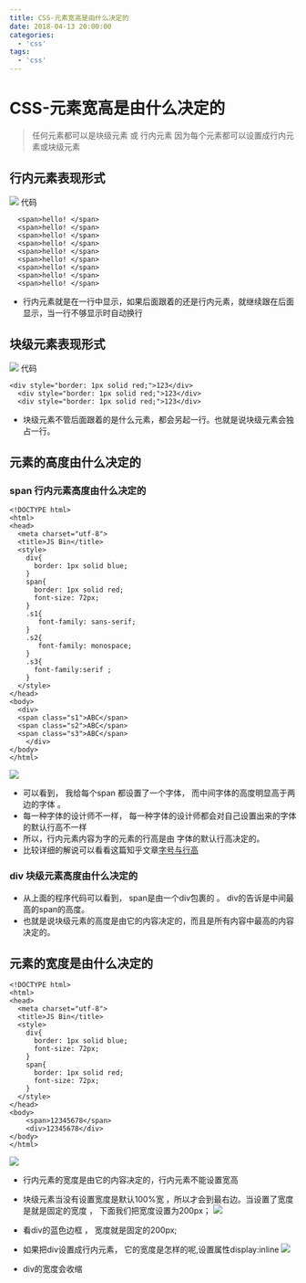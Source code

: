 ```yaml
---
title: CSS-元素宽高是由什么决定的
date: 2018-04-13 20:00:00
categories:
  - 'css'
tags:
  - 'css'
---
```


# CSS-元素宽高是由什么决定的

>  任何元素都可以是块级元素 或 行内元素
>  因为每个元素都可以设置成行内元素或块级元素   


## 行内元素表现形式
![](https://ws1.sinaimg.cn/large/006WOZytgy1fqb3v2gjhvj309e01eq2q.jpg)
代码 
```
  <span>hello! </span>
  <span>hello! </span>
  <span>hello! </span>
  <span>hello! </span>
  <span>hello! </span>
  <span>hello! </span>
  <span>hello! </span>
  <span>hello! </span>
  <span>hello! </span>
```

- 行内元素就是在一行中显示，如果后面跟着的还是行内元素，就继续跟在后面显示，当一行不够显示时自动换行

## 块级元素表现形式
![](https://ws1.sinaimg.cn/large/006WOZytgy1fqb423gjnaj309u02igld.jpg)
代码
```
<div style="border: 1px solid red;">123</div>
  <div style="border: 1px solid red;">123</div>
  <div style="border: 1px solid red;">123</div>
```

- 块级元素不管后面跟着的是什么元素，都会另起一行。也就是说块级元素会独占一行。
##  元素的高度由什么决定的
### span 行内元素高度由什么决定的
```
<!DOCTYPE html>
<html>
<head>
  <meta charset="utf-8">
  <title>JS Bin</title>
  <style>
    div{
      border: 1px solid blue;
    }
    span{
      border: 1px solid red;
      font-size: 72px;
    }
    .s1{
       font-family: sans-serif;  
    }
    .s2{
       font-family: monospace;
    }
    .s3{
      font-family:serif ;
    }
  </style>
</head>
<body>
  <div>
  <span class="s1">ABC</span>
  <span class="s2">ABC</span>
  <span class="s3">ABC</span>
    </div>
</body>
</html>
```
![](https://ws1.sinaimg.cn/large/006WOZytgy1fqb4g6bbdmj30fr02yt8r.jpg)

- 可以看到， 我给每个span 都设置了一个字体， 而中间字体的高度明显高于两边的字体 。
- 每一种字体的设计师不一样， 每一种字体的设计师都会对自己设置出来的字体的默认行高不一样
- 所以，行内元素内容为字的元素的行高是由 字体的默认行高决定的。  
- 比较详细的解说可以看看这篇知乎文章[字号与行高](https://zhuanlan.zhihu.com/p/27381252)

### div 块级元素高度由什么决定的
- 从上面的程序代码可以看到， span是由一个div包裹的 。 div的告诉是中间最高的span的高度。
- 也就是说块级元素的高度是由它的内容决定的，而且是所有内容中最高的内容决定的。

## 元素的宽度是由什么决定的
```
<!DOCTYPE html>
<html>
<head>
  <meta charset="utf-8">
  <title>JS Bin</title>
  <style>
    div{
      border: 1px solid blue;
      font-size: 72px;
    }
    span{
      border: 1px solid red;
      font-size: 72px;
    }
  </style>
</head>
<body>
    <span>12345678</span>
    <div>12345678</div>
</body>
</html>
```
![](https://ws1.sinaimg.cn/large/006WOZytgy1fqb50ogjyyj30g805jwep.jpg)

- 行内元素的宽度是由它的内容决定的，行内元素不能设置宽高
- 块级元素当没有设置宽度是默认100%宽 ，所以才会到最右边。当设置了宽度是就是固定的宽度 ， 下面我们把宽度设置为200px；
![](https://ws1.sinaimg.cn/large/006WOZytgy1fqb5600a8aj30fc04q3yp.jpg)

- 看div的蓝色边框 ， 宽度就是固定的200px;
- 如果把div设置成行内元素，  它的宽度是怎样的呢,设置属性display:inline
![](https://ws1.sinaimg.cn/large/006WOZytgy1fqb5itt1v9j30fu04vdg0.jpg)

-  div的宽度会收缩